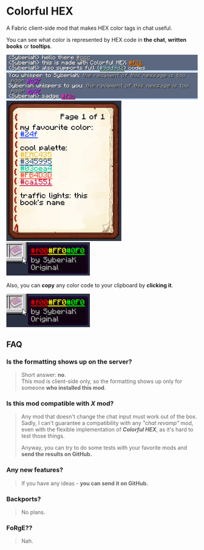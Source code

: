 # Colorful HEX
A Fabric client-side mod that makes HEX color tags in chat useful.

You can see what color is represented by HEX code in **the chat**,
**written books** or **tooltips**.

![preview](https://github.com/SyberiaK/colorful-hex/blob/main/media/preview.png?raw=true)
![whispering](https://github.com/SyberiaK/colorful-hex/blob/main/media/whisper.png?raw=true)
![book](https://github.com/SyberiaK/colorful-hex/blob/main/media/book.png?raw=true)
![tooltip](https://github.com/SyberiaK/colorful-hex/blob/main/media/tooltip.png?raw=true)

Also, you can **copy** any color code to your clipboard by **clicking it**.

![copy](https://github.com/SyberiaK/colorful-hex/blob/main/media/tooltip.png?raw=true)


## FAQ

### Is the formatting shows up on the server?
> Short answer: **no**.\
This mod is client-side only, so the formatting shows up only for someone **who installed this mod**.
### Is this mod compatible with *X* mod?
> Any mod that doesn't change the chat input must work out of the box. \
Sadly, I can't guarantee a compatibility with any *"chat revamp"* mod, even with the flexible implementation of ***Colorful HEX***, as it's hard to test those things.
>
> Anyway, you can try to do some tests with your favorite mods and **send the results on GitHub.**
### Any new features?
> If you have any ideas - **you can send it on GitHub.**
### Backports?
> No plans.
### FoRgE??
> Nah.

